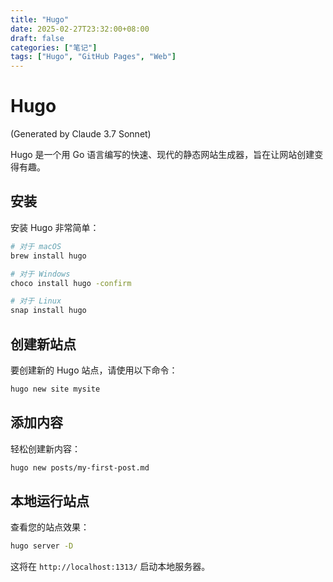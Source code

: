```yaml
---
title: "Hugo"
date: 2025-02-27T23:32:00+08:00
draft: false
categories: ["笔记"]
tags: ["Hugo", "GitHub Pages", "Web"]
---
```


# Hugo

(Generated by Claude 3.7 Sonnet)

Hugo 是一个用 Go 语言编写的快速、现代的静态网站生成器，旨在让网站创建变得有趣。

## 安装

安装 Hugo 非常简单：

```bash
# 对于 macOS
brew install hugo

# 对于 Windows
choco install hugo -confirm

# 对于 Linux
snap install hugo
```

## 创建新站点

要创建新的 Hugo 站点，请使用以下命令：

```bash
hugo new site mysite
```

## 添加内容

轻松创建新内容：

```bash
hugo new posts/my-first-post.md
```

## 本地运行站点

查看您的站点效果：

```bash
hugo server -D
```

这将在 `http://localhost:1313/` 启动本地服务器。

